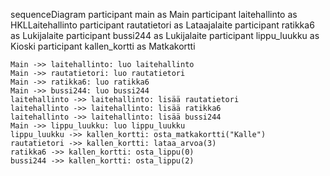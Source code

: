 sequenceDiagram
    participant main as Main
    participant laitehallinto as HKLLaitehallinto
    participant rautatietori as Lataajalaite
    participant ratikka6 as Lukijalaite
    participant bussi244 as Lukijalaite
    participant lippu_luukku as Kioski
    participant kallen_kortti as Matkakortti

    Main ->> laitehallinto: luo laitehallinto
    Main ->> rautatietori: luo rautatietori
    Main ->> ratikka6: luo ratikka6
    Main ->> bussi244: luo bussi244
    laitehallinto ->> laitehallinto: lisää rautatietori
    laitehallinto ->> laitehallinto: lisää ratikka6
    laitehallinto ->> laitehallinto: lisää bussi244
    Main ->> lippu_luukku: luo lippu_luukku
    lippu_luukku ->> kallen_kortti: osta_matkakortti("Kalle")
    rautatietori ->> kallen_kortti: lataa_arvoa(3)
    ratikka6 ->> kallen_kortti: osta_lippu(0)
    bussi244 ->> kallen_kortti: osta_lippu(2)
